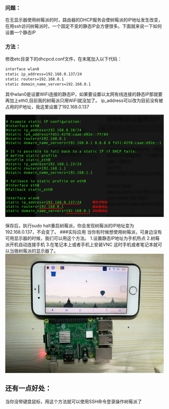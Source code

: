 ### 问题：

在无显示器使用树莓派的时，路由器的DHCP服务会使树莓派的IP地址发生改变，在用ssh访问树莓派时，一个固定不变的静态IP会方便很多。下面就来说一下如何设置一个静态IP

### 方法：

修改etc目录下的dhcpcd.conf文件，在末尾加入以下代码：

```
interface wlan0
static ip_address=192.168.0.137/24
static routers=192.168.0.1
static domain_name_servers=192.168.0.1
```
其中wlan0是设置WiFi连接的静态IP，如果要设置以太网有线连接的静态IP那就要再加上eth0,目前我的树莓派只用WiFi就没加了。
ip_address可以改为目前没有被占用的IP地址，我这里设置了192.168.0.137

![01](localpicbed/给树莓派设置静态IP.assets/01.png)

保存后，执行sudo halt重启树莓派，你会发现树莓派的IP地址变为192.168.0.137，不会变了。
###实际应用
当你有时候想使用树莓派，可身边没有可用显示器的时候，我们可以用这个方法。
1.设置静态IP地址为手机热点
2.树莓派开机自动连接手机
3.在笔记本上或者手机上安装VNC
这时手机或者笔记本就可以当做树莓派的显示器了。
![02](localpicbed/给树莓派设置静态IP.assets/02.png)

还有一点好处：
---
当你没带键盘鼠标，用这个方法就可以使用SSH命令登录操作树莓派了